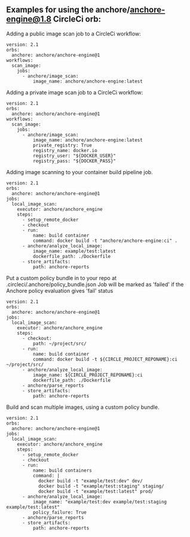 ## Examples for using the anchore/anchore-engine@1.8 CircleCi orb:

Adding a public image scan job to a CircleCi workflow:
```
version: 2.1
orbs:
  anchore: anchore/anchore-engine@1
workflows:
  scan_image:
    jobs:
      - anchore/image_scan:
          image_name: anchore/anchore-engine:latest
```

Adding a private image scan job to a CircleCi workflow:
```
version: 2.1
orbs:
  anchore: anchore/anchore-engine@1
workflows:
  scan_image:
    jobs:
      - anchore/image_scan:
          image_name: anchore/anchore-engine:latest
          private_registry: True
          registry_name: docker.io
          registry_user: "${DOCKER_USER}"
          registry_pass: "${DOCKER_PASS}"
```
Adding image scanning to your container build pipeline job.
```
version: 2.1
orbs:
  anchore: anchore/anchore-engine@1
jobs:
  local_image_scan:
    executor: anchore/anchore_engine
    steps:
      - setup_remote_docker
      - checkout
      - run:
          name: build container
          command: docker build -t "anchore/anchore-engine:ci" .
      - anchore/analyze_local_image:
          image_name: example/test:latest
          dockerfile_path: ./Dockerfile
      - store_artifacts:
          path: anchore-reports
```

Put a custom policy bundle in to your repo at .circleci/.anchore/policy_bundle.json
Job will be marked as 'failed' if the Anchore policy evaluation gives 'fail' status
```
version: 2.1
orbs:
  anchore: anchore/anchore-engine@1
jobs:
  local_image_scan:
    executor: anchore/anchore_engine
    steps:
      - checkout:
          path: ~/project/src/
      - run:
          name: build container
          command: docker build -t ${CIRCLE_PROJECT_REPONAME}:ci ~/project/src/
      - anchore/analyze_local_image:
          image_name: ${CIRCLE_PROJECT_REPONAME}:ci
          dockerfile_path: ./Dockerfile
      - anchore/parse_reports
      - store_artifacts:
          path: anchore-reports
```

Build and scan multiple images, using a custom policy bundle.
```
version: 2.1
orbs:
  anchore: anchore/anchore-engine@1
jobs:
  local_image_scan:
    executor: anchore/anchore_engine
    steps:
      - setup_remote_docker
      - checkout
      - run:
          name: build containers
          command: |
            docker build -t "example/test:dev" dev/
            docker build -t "example/test:staging" staging/
            docker build -t "example/test:latest" prod/
      - anchore/analyze_local_image:
          image_name: "example/test:dev example/test:staging example/test:latest"
          policy_failure: True
      - anchore/parse_reports
      - store_artifacts:
          path: anchore-reports
```
